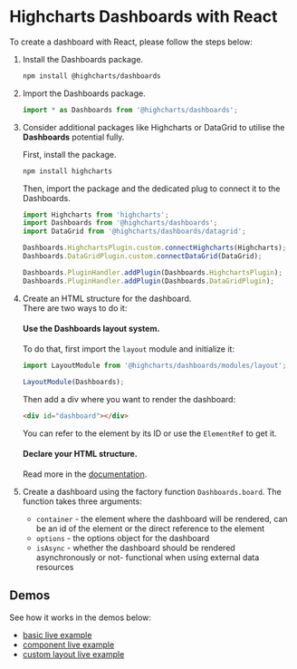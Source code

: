 # Highcharts Dashboards with React

To create a dashboard with React, please follow the steps below: <br>

1. Install the Dashboards package.

    ```bash
    npm install @highcharts/dashboards
    ```

2. Import the Dashboards package.

    ```typescript
    import * as Dashboards from '@highcharts/dashboards';
    ```

3. Consider additional packages like Highcharts or DataGrid to utilise the **Dashboards** potential fully.

    First, install the package.
    ```bash
    npm install highcharts
    ```

    Then, import the package and the dedicated plug to connect it to the Dashboards.

    ```typescript
    import Highcharts from 'highcharts';
    import Dashboards from '@highcharts/dashboards';
    import DataGrid from '@highcharts/dashboards/datagrid';

    Dashboards.HighchartsPlugin.custom.connectHighcharts(Highcharts);
    Dashboards.DataGridPlugin.custom.connectDataGrid(DataGrid);

    Dashboards.PluginHandler.addPlugin(Dashboards.HighchartsPlugin);
    Dashboards.PluginHandler.addPlugin(Dashboards.DataGridPlugin);
    ```

4. Create an HTML structure for the dashboard.  
    There are two ways to do it:
    #### Use the **Dashboards** layout system.  
    To do that, first import the `layout` module and initialize it:
    ```typescript
    import LayoutModule from '@highcharts/dashboards/modules/layout';

    LayoutModule(Dashboards);
    ```
    Then add a div where you want to render the dashboard:
    ```html
    <div id="dashboard"></div>
    ```

    You can refer to the element by its ID or use the `ElementRef` to get it.
    #### Declare your HTML structure.
    Read more in the [documentation](https://www.highcharts.com/docs/dashboards/layout-description).

5. Create a dashboard using the factory function `Dashboards.board`. The function takes three arguments:
    - `container` - the element where the dashboard will be rendered, can be an id of the element or the direct reference to the element
    - `options` - the options object for the dashboard
    - `isAsync` - whether the dashboard should be rendered asynchronously or not- functional when using external data resources

## Demos
See how it works in the demos below:
- [basic live example](https://stackblitz.com/edit/stackblitz-starters-xn8e17)
- [component live example](https://stackblitz.com/edit/stackblitz-starters-sx8crk)
- [custom layout live example](https://stackblitz.com/edit/stackblitz-starters-g6quez)

